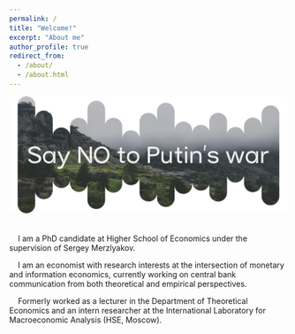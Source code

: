 ```yaml
---
permalink: /
title: "Welcome!"
excerpt: "About me"
author_profile: true
redirect_from: 
  - /about/
  - /about.html
---
```


![Pic1](images/Pic1.png)
<br>
<br>
<br>
&nbsp;&nbsp;&nbsp; I am a PhD candidate at Higher School of Economics under the supervision of Sergey Merzlyakov.

&nbsp;&nbsp;&nbsp; I am an economist with research interests at the intersection of monetary and information economics, currently working on central bank communication from both theoretical and empirical perspectives.

&nbsp;&nbsp;&nbsp; Formerly worked as a lecturer in the Department of Theoretical Economics and an intern researcher at the International Laboratory for Macroeconomic Analysis (HSE, Moscow).





